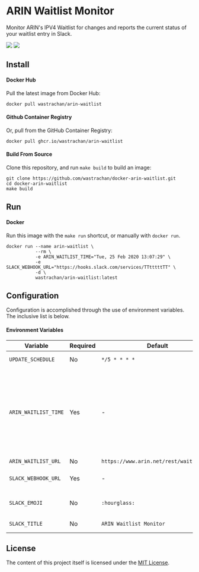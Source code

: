 # ARIN Waitlist Monitor

Monitor ARIN's IPV4 Waitlist for changes and reports the current status of your waitlist entry in Slack.

[![](https://circleci.com/gh/wastrachan/docker-arin-waitlist.svg?style=svg)](https://circleci.com/gh/wastrachan/docker-arin-waitlist)
[![](https://img.shields.io/docker/pulls/wastrachan/arin-waitlist.svg)](https://hub.docker.com/r/wastrachan/arin-waitlist)

## Install

#### Docker Hub

Pull the latest image from Docker Hub:

```shell
docker pull wastrachan/arin-waitlist
```

#### Github Container Registry

Or, pull from the GitHub Container Registry:

```shell
docker pull ghcr.io/wastrachan/arin-waitlist
```

#### Build From Source

Clone this repository, and run `make build` to build an image:

```shell
git clone https://github.com/wastrachan/docker-arin-waitlist.git
cd docker-arin-waitlist
make build
```

## Run

#### Docker

Run this image with the `make run` shortcut, or manually with `docker run`.

```shell
docker run --name arin-waitlist \
           --rm \
           -e ARIN_WAITLIST_TIME="Tue, 25 Feb 2020 13:07:29" \
           -e SLACK_WEBHOOK_URL="https://hooks.slack.com/services/TTtttttTT" \
           -d \
           wastrachan/arin-waitlist:latest
```

## Configuration

Configuration is accomplished through the use of environment variables. The inclusive list is below.

#### Environment Variables

| Variable             | Required | Default                                 | Description                                                                                                                                                                                                                                                                                        |
| -------------------- | -------- | --------------------------------------- | -------------------------------------------------------------------------------------------------------------------------------------------------------------------------------------------------------------------------------------------------------------------------------------------------- |
| `UPDATE_SCHEDULE`    | No       | `*/5 * * * *`                           | Cron-style schedule for waitlist updates.                                                                                                                                                                                                                                                          |
| `ARIN_WAITLIST_TIME` | Yes      | -                                       | The timestamp for your waitlist entry. You can locate this timestamp on the [IPV4 Waiting List](https://www.arin.net/resources/guide/ipv4/waiting_list/). The timestamp can be copied right off of this page-- but leave off the timezone. A valid entry may read `T2024-02-02T19:58:22.198+00:00` |
| `ARIN_WAITLIST_URL`  | No       | `https://www.arin.net/rest/waitinglist` | URL of the ARIN API.                                                                                                                                                                                                                                                                               |
| `SLACK_WEBHOOK_URL`  | Yes      | -                                       | [Webhook](https://slack.com/apps/A0F7XDUAZ-incoming-webhooks) URL created for your Slack workspace.                                                                                                                                                                                                |
| `SLACK_EMOJI`        | No       | `:hourglass:`                           | Customize the emoji displayed in your Slack alert.                                                                                                                                                                                                                                                 |
| `SLACK_TITLE`        | No       | `ARIN Waitlist Monitor`                 | Customize the name of your Slack alert.                                                                                                                                                                                                                                                            |

## License

The content of this project itself is licensed under the [MIT License](LICENSE).
